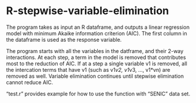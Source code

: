 ﻿# R-stepwise-variable-elimination


The program takes as input an R dataframe, and outputs a linear regression model with minimum Akaike information criterion (AIC). The first column in the dataframe is used as the response variable. 

The program starts with all the variables in the datframe, and their 2-way interactions. At each step, a term in the model is removed that contributes most to the reduction of AIC. If at a step a single variable v1 is removed, all the intercation terms that have v1 (such as v1*v2, v1*v3, …, v1*vn) are removed as well. Variable elimination continues until stepwise elimination cannot reduce AIC.

“test.r” provides example for how to use the function with “SENIC” data set. 

